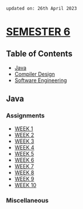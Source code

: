     updated on: 26th April 2023

# [SEMESTER 6](https://github.com/warmachine028/university-skills/tree/SEMESTER_6)

## Table of Contents

-   [Java](Java)
-   [Compiler Design](Compiler%20Design)
-   [Software Engineering](Software%20Engineering)

## Java

### Assignments

-   [WEEK 1](./Java/Assignments/WEEK1)
-   [WEEK 2](./Java/Assignments/WEEK2)
-   [WEEK 3](./Java/Assignments/WEEK3)
-   [WEEK 4](./Java/Assignments/WEEK4)
-   [WEEK 5](./Java/Assignments/WEEK5)
-   [WEEK 6](./Java/Assignments/WEEK6)
-   [WEEK 7](./Java/Assignments/WEEK7)
-   [WEEK 8](./Java/Assignments/WEEK8)
-   [WEEK 9](./Java/Assignments/WEEK9)
-   [WEEK 10](./Java/Assignments/WEEK10)

### Miscellaneous

<!-- 26/04/23 -->
